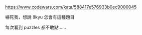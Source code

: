 https://www.codewars.com/kata/588417e576933b0ec9000045

嚇死我，想說 8kyu 怎會有這種題目

每次看到 puzzles 都不敢點......